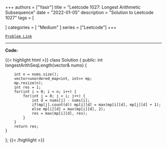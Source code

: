 
+++
authors = ["Yasir"]
title = "Leetcode 1027: Longest Arithmetic Subsequence"
date = "2022-01-05"
description = "Solution to Leetcode 1027"
tags = [
    
]
categories = [
    "Medium"
]
series = ["Leetcode"]
+++



[`Problem Link`](https://leetcode.com/problems/longest-arithmetic-subsequence/description/)

---

**Code:**

{{< highlight html >}}
class Solution {
public:
    int longestArithSeqLength(vector<int>& nums) {
        
        int n = nums.size();
        vector<unordered_map<int, int>> mp;
        mp.resize(n);
        int res = 1;
        for(int i = 0; i < n; i++) {
            for(int j = 0; j < i; j++) {
                int d = nums[j] - nums[i];
                if(mp[j].count(d)) mp[i][d] = max(mp[i][d], mp[j][d] + 1);
                else mp[i][d] = max(mp[i][d], 2);
                res = max(mp[i][d], res);
            }
        }
        return res;
    }
};
{{< /highlight >}}

